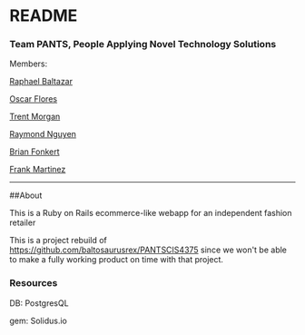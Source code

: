 # README

### Team PANTS, People Applying Novel Technology Solutions

Members:

[Raphael Baltazar](https://www.linkedin.com/in/raphael-baltazar/)

[Oscar Flores](https://www.linkedin.com/in/os-flores/)

[Trent Morgan](https://www.linkedin.com/in/trent-m-80a237129/)

[Raymond Nguyen](https://www.linkedin.com/in/rnguyen4/)

[Brian Fonkert](https://www.linkedin.com/in/brian-fonkert)

[Frank Martinez](https://www.linkedin.com/in/frank-martinez-1a8b499a/)

-----------------------

##About

This is a Ruby on Rails ecommerce-like webapp for an independent fashion retailer

This is a project rebuild of https://github.com/baltosaurusrex/PANTSCIS4375 since we won't be able to make a fully working product on time with that project.

### Resources

DB: PostgresQL

gem: Solidus.io